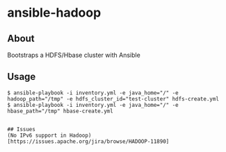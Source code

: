 # ansible-hadoop

## About
Bootstraps a HDFS/Hbase cluster with Ansible

## Usage
```
$ ansible-playbook -i inventory.yml -e java_home="/" -e hadoop_path="/tmp" -e hdfs_cluster_id="test-cluster" hdfs-create.yml
$ ansible-playbook -i inventory.yml -e java_home="/" -e hbase_path="/tmp" hbase-create.yml


## Issues
(No IPv6 support in Hadoop)[https://issues.apache.org/jira/browse/HADOOP-11890]
